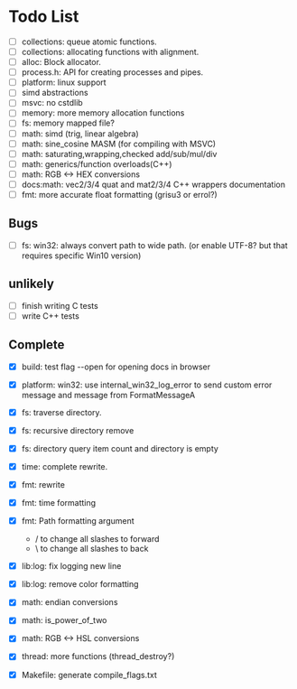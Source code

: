 # Todo List
- [ ] collections: queue atomic functions.
- [ ] collections: allocating functions with alignment.
- [ ] alloc: Block allocator.
- [ ] process.h: API for creating processes and pipes.
- [ ] platform: linux support
- [ ] simd abstractions
- [ ] msvc: no cstdlib
- [ ] memory: more memory allocation functions
- [ ] fs: memory mapped file?
- [ ] math: simd (trig, linear algebra)
- [ ] math: sine_cosine MASM (for compiling with MSVC)
- [ ] math: saturating,wrapping,checked add/sub/mul/div
- [ ] math: generics/function overloads(C++)
- [ ] math: RGB <-> HEX conversions
- [ ] docs:math: vec2/3/4 quat and mat2/3/4 C++ wrappers documentation
- [ ] fmt: more accurate float formatting (grisu3 or errol?)
## Bugs
- [ ] fs: win32: always convert path to wide path. (or enable UTF-8? but that requires specific Win10 version)
## unlikely
- [ ] finish writing C tests
- [ ] write C++ tests
## Complete
- [x] build: test flag --open for opening docs in browser
- [x] platform: win32: use internal_win32_log_error to send custom error message and message from FormatMessageA
- [x] fs: traverse directory.
- [x] fs: recursive directory remove
- [x] fs: directory query item count and directory is empty
- [x] time: complete rewrite.
- [x] fmt: rewrite
- [x] fmt: time formatting
- [x] fmt: Path formatting argument
    - / to change all slashes to forward
    - \ to change all slashes to back
- [x] lib:log: fix logging new line
- [x] lib:log: remove color formatting
- [x] math: endian conversions
- [x] math: is_power_of_two
- [x] math: RGB <-> HSL conversions
- [x] thread: more functions (thread_destroy?)
- [x] Makefile: generate compile_flags.txt

